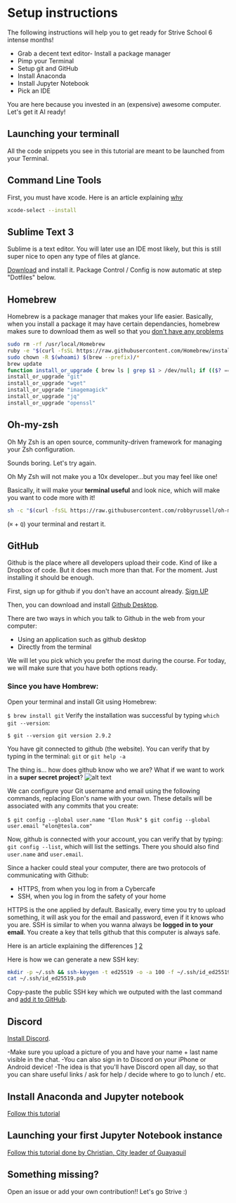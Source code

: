 # Setup instructions
The following instructions will help you to get ready for Strive School 6 intense months!

- Grab a decent text editor- Install a package manager
- Pimp your Terminal
- Setup git and GitHub
- Install Anaconda
- Install Jupyter Notebook
- Pick an IDE

You are here because you invested in an (expensive) awesome computer. Let's get it AI ready!

## Launching your terminall
All the code snippets you see in this tutorial are meant to be launched from your Terminal. 

## Command Line Tools
First, you must have xcode. Here is an article explaining [why](https://www.quora.com/What-is-Xcode-and-why-do-I-need-it)

```bash
xcode-select --install
```

## Sublime Text 3
Sublime is a text editor. You will later use an IDE most likely, but this is still super nice to open any type of files at glance. 

[Download](http://www.sublimetext.com/3) and install it. Package Control / Config is now automatic at step "Dotfiles" below.

## Homebrew
Homebrew is a package manager that makes your life easier. Basically, when you install a package it may have certain dependancies, homebrew makes sure to download them as well so that you [don't have any problems](https://www.quora.com/What-is-Homebrew-for-macOS#:~:text=Homebrew%20is%20a%20package%20manager%20for%20OS%20X.,to%20do%20one%20thing%20well.&text=Homebrew%20is%20an%20app%20for,(on%20the%20command%20line).)
```bash
sudo rm -rf /usr/local/Homebrew
ruby -e "$(curl -fsSL https://raw.githubusercontent.com/Homebrew/install/master/install)"
sudo chown -R $(whoami) $(brew --prefix)/*
brew update
function install_or_upgrade { brew ls | grep $1 > /dev/null; if (($? == 0)); then brew upgrade $1; else brew install $1; fi }
install_or_upgrade "git"
install_or_upgrade "wget"
install_or_upgrade "imagemagick"
install_or_upgrade "jq"
install_or_upgrade "openssl"
```

## Oh-my-zsh

Oh My Zsh is an open source, community-driven framework for managing your Zsh configuration.

Sounds boring. Let's try again.

Oh My Zsh will not make you a 10x developer...but you may feel like one! 

Basically, it will make your **terminal useful** and look nice, which will make you want to code more with it!


```bash
sh -c "$(curl -fsSL https://raw.githubusercontent.com/robbyrussell/oh-my-zsh/master/tools/install.sh)"
```

(`⌘` + `Q`) your terminal and restart it.

## GitHub

Github is the place where all developers upload their code. Kind of like a Dropbox of code. But it does much more than that. For the moment. Just installing it should be enough. 

First, sign up for github if you don't have an account already. [Sign UP](https://github.com) 

Then, you can download and install [Github Desktop](https://desktop.github.com/).

There are two ways in which you talk to Github in the web from your computer:
- Using an application such as github desktop
- Directly from the terminal

We will let you pick which you prefer the most during the course. For today, we will make sure that you have both options ready. 

### Since you have Hombrew:

Open your terminal and install Git using Homebrew:

```$ brew install git```
Verify the installation was successful by typing `which git --version`:

```$ git --version git version 2.9.2```

You have git connected to github (the website). You can verify that by typing in the terminal:
```git```
or
```git help -a```

The thing is... how does github know who we are? What if we want to work in a **super secret project**?
![alt text](https://i.imgur.com/fpHasnV.jpeg)

We can configure your Git username and email using the following commands, replacing Elon's name with your own. 
These details will be associated with any commits that you create:

```$ git config --global user.name "Elon Musk"```
```$ git config --global user.email "elon@tesla.com"```

Now, github is connected with your account, you can verify that by typing:
```git config --list```, which will list the settings. There you should also find `user.name` and `user.email`.

Since a hacker could steal your computer, there are two protocols of communicating with Github:
- HTTPS, from when you log in from a Cybercafe
- SSH, when you log in from the safety of your home

HTTPS is the one applied by default. Basically, every time you try to upload something, it will ask you for the email and password, even if it knows who you are. 
SSH is similar to when you wanna always be **logged in to your email**. You create a key that tells github that this computer is always safe. 

Here is an article explaining the differences [1](https://git-scm.com/book/en/v2/Git-on-the-Server-The-Protocols) [2](https://serverfault.com/questions/832899/difference-between-https-git-clone-and-ssh-git-clone)

Here is how we can generate a new SSH key:

```bash
mkdir -p ~/.ssh && ssh-keygen -t ed25519 -o -a 100 -f ~/.ssh/id_ed25519 -C "TYPE_YOUR_EMAIL@HERE.com"
cat ~/.ssh/id_ed25519.pub
```

Copy-paste the public SSH key which we outputed with the last command and [add it to GitHub](https://github.com/settings/ssh).

## Discord

[Install Discord](https://discord.com/download).

-Make sure you upload a picture of you and have your name + last name visible in the chat.
-You can also sign in to Discord on your iPhone or Android device!
-The idea is that you'll have Discord open all day, so that you can share useful links / ask for help / decide where to go to lunch / etc.


## Install Anaconda and Jupyter notebook
[Follow this tutorial](https://www.datacamp.com/community/tutorials/installing-anaconda-mac-os-x)

## Launching your first Jupyter Notebook instance
[Follow this tutorial done by Christian, City leader of Guayaquil]()

## Something missing?
Open an issue or add your own contribution!!
Let's go Strive :)
